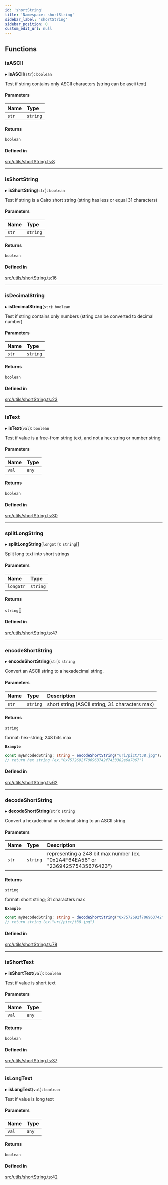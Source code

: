 ```yaml
---
id: 'shortString'
title: 'Namespace: shortString'
sidebar_label: 'shortString'
sidebar_position: 0
custom_edit_url: null
---
```


## Functions

### isASCII

▸ **isASCII**(`str`): `boolean`

Test if string contains only ASCII characters (string can be ascii text)

#### Parameters

| Name  | Type     |
| :---- | :------- |
| `str` | `string` |

#### Returns

`boolean`

#### Defined in

[src/utils/shortString.ts:8](https://github.com/starknet-io/starknet.js/blob/v5.29.0/src/utils/shortString.ts#L8)

---

### isShortString

▸ **isShortString**(`str`): `boolean`

Test if string is a Cairo short string (string has less or equal 31 characters)

#### Parameters

| Name  | Type     |
| :---- | :------- |
| `str` | `string` |

#### Returns

`boolean`

#### Defined in

[src/utils/shortString.ts:16](https://github.com/starknet-io/starknet.js/blob/v5.29.0/src/utils/shortString.ts#L16)

---

### isDecimalString

▸ **isDecimalString**(`str`): `boolean`

Test if string contains only numbers (string can be converted to decimal number)

#### Parameters

| Name  | Type     |
| :---- | :------- |
| `str` | `string` |

#### Returns

`boolean`

#### Defined in

[src/utils/shortString.ts:23](https://github.com/starknet-io/starknet.js/blob/v5.29.0/src/utils/shortString.ts#L23)

---

### isText

▸ **isText**(`val`): `boolean`

Test if value is a free-from string text, and not a hex string or number string

#### Parameters

| Name  | Type  |
| :---- | :---- |
| `val` | `any` |

#### Returns

`boolean`

#### Defined in

[src/utils/shortString.ts:30](https://github.com/starknet-io/starknet.js/blob/v5.29.0/src/utils/shortString.ts#L30)

---

### splitLongString

▸ **splitLongString**(`longStr`): `string`[]

Split long text into short strings

#### Parameters

| Name      | Type     |
| :-------- | :------- |
| `longStr` | `string` |

#### Returns

`string`[]

#### Defined in

[src/utils/shortString.ts:47](https://github.com/starknet-io/starknet.js/blob/v5.29.0/src/utils/shortString.ts#L47)

---

### encodeShortString

▸ **encodeShortString**(`str`): `string`

Convert an ASCII string to a hexadecimal string.

#### Parameters

| Name  | Type     | Description                                    |
| :---- | :------- | :--------------------------------------------- |
| `str` | `string` | short string (ASCII string, 31 characters max) |

#### Returns

`string`

format: hex-string; 248 bits max

**`Example`**

```typescript
const myEncodedString: string = encodeShortString("uri/pict/t38.jpg");
// return hex string (ex."0x7572692f706963742f7433382e6a7067")
```

#### Defined in

[src/utils/shortString.ts:62](https://github.com/starknet-io/starknet.js/blob/v5.29.0/src/utils/shortString.ts#L62)

---

### decodeShortString

▸ **decodeShortString**(`str`): `string`

Convert a hexadecimal or decimal string to an ASCII string.

#### Parameters

| Name  | Type     | Description                                                                    |
| :---- | :------- | :----------------------------------------------------------------------------- |
| `str` | `string` | representing a 248 bit max number (ex. "0x1A4F64EA56" or "236942575435676423") |

#### Returns

`string`

format: short string; 31 characters max

**`Example`**

```typescript
const myDecodedString: string = decodeShortString("0x7572692f706963742f7433382e6a7067");
// return string (ex."uri/pict/t38.jpg")
```

#### Defined in

[src/utils/shortString.ts:78](https://github.com/starknet-io/starknet.js/blob/v5.29.0/src/utils/shortString.ts#L78)

---

### isShortText

▸ **isShortText**(`val`): `boolean`

Test if value is short text

#### Parameters

| Name  | Type  |
| :---- | :---- |
| `val` | `any` |

#### Returns

`boolean`

#### Defined in

[src/utils/shortString.ts:37](https://github.com/starknet-io/starknet.js/blob/v5.29.0/src/utils/shortString.ts#L37)

---

### isLongText

▸ **isLongText**(`val`): `boolean`

Test if value is long text

#### Parameters

| Name  | Type  |
| :---- | :---- |
| `val` | `any` |

#### Returns

`boolean`

#### Defined in

[src/utils/shortString.ts:42](https://github.com/starknet-io/starknet.js/blob/v5.29.0/src/utils/shortString.ts#L42)
